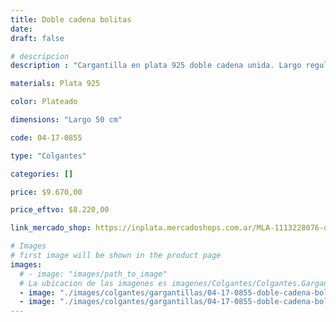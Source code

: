 ```yaml
---
title: Doble cadena bolitas
date: 
draft: false

# descripcion
description : "Cargantilla en plata 925 doble cadena unida. Largo regulable."

materials: Plata 925

color: Plateado

dimensions: "Largo 50 cm"

code: 04-17-0855

type: "Colgantes"

categories: []

price: $9.670,00

price_eftvo: $8.220,00

link_mercado_shop: https://inplata.mercadoshops.com.ar/MLA-1113228076-doble-cadena-bolitas-plata-925-_JM

# Images
# first image will be shown in the product page
images:
  # - image: "images/path_to_image"
  # La ubicacion de las imagenes es imagenes/Colgantes/Colgantes.Gargantillas/04-17-0855-doble-cadena-bolitas
  - image: "./images/colgantes/gargantillas/04-17-0855-doble-cadena-bolitas_a.jpg"
  - image: "./images/colgantes/gargantillas/04-17-0855-doble-cadena-bolitas_b.jpg"
---
```

